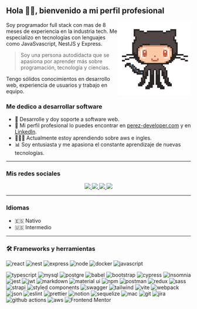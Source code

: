 ## Hola 👋🏻, bienvenido a mi perfil profesional

<img src="https://raw.githubusercontent.com/lgzarturo/lgzarturo/master/assets/87202985-820dcb80-c2b6-11ea-9f56-7ec461c497c3.gif" alt="GitHub" style="float: right;" align="right" />

Soy programador full stack con mas de 8 meses de experiencia en la industria tech. Me especializo en tecnologías con lenguajes como JavaSvascript, NestJS y Express.

> Soy una persona autodidacta que se apasiona por aprender más sobre programación, tecnología y ciencias.

Tengo sólidos conocimientos en desarrollo web, experiencia de usuarios y trabajo en equipo.

### Me dedico a desarrollar software

- 💼 Desarrolle y doy soporte a software web.
- 🤺 Mi perfil profesional lo puedes encontrar en [perez-developer.com](https://perez-developer-page.web.app) y en [LinkedIn](https://www.linkedin.com/in/eduardo-enrique-p%C3%A9rez-salcedo-792136211/).
- 👨🏻‍🔬 Actualmente estoy aprendiendo sobre aws e ingles.
- 📊 Soy entusiasta y me apasiona el constante aprendizaje de nuevas tecnologías.

---

### Mis redes sociales

<p align='center'>
  <a href="mailto:a.eduardoperez.fp2019@gmail.com" target="_blank"><img src="https://img.shields.io/badge/Gmail-D14836?style=for-the-badge&logo=gmail&logoColor=white"/> </a>
  <a href="https://github.com/Eduardo-Perez17" target="_blank"><img src="https://img.shields.io/badge/GitHub-100000?style=for-the-badge&logo=github&logoColor=white"/> </a>
  <a href="https://www.instagram.com/srperez23/" target="_blank"><img src="https://img.shields.io/badge/Instagram-E4405F?style=for-the-badge&logo=instagram&logoColor=white"/> </a>
  <a href="https://www.linkedin.com/in/eduardo-enrique-p%C3%A9rez-salcedo-792136211/" target="_blank"><img src="https://img.shields.io/badge/LinkedIn-0077B5?style=for-the-badge&logo=linkedin&logoColor=white"/> </a>
</p>

---

### Idiomas

- 🇪🇸 Nativo
- 🇺🇸 Intermedio

---

### 🛠 Frameworks y herramientas

![react](https://img.shields.io/badge/React-20232A?style=for-the-badge&logo=react&logoColor=61DAFB)
![nest](https://img.shields.io/badge/nestjs-E0234E?style=for-the-badge&logo=nestjs&logoColor=white)
![express](https://img.shields.io/badge/Express%20js-000000?style=for-the-badge&logo=express&logoColor=white)
![node](https://img.shields.io/badge/Node%20js-339933?style=for-the-badge&logo=nodedotjs&logoColor=white)
![docker](https://img.shields.io/badge/Docker-2CA5E0?style=for-the-badge&logo=docker&logoColor=white)
![javascript](https://img.shields.io/badge/JavaScript-323330?style=for-the-badge&logo=javascript&logoColor=F7DF1E)

![typescript](https://img.shields.io/badge/TypeScript-007ACC?style=for-the-badge&logo=typescript&logoColor=white)
![mysql](https://img.shields.io/badge/MySQL-005C84?style=for-the-badge&logo=mysql&logoColor=white)
![postgre](https://img.shields.io/badge/PostgreSQL-316192?style=for-the-badge&logo=postgresql&logoColor=white)
![babel](https://img.shields.io/badge/Babel-F9DC3E?style=for-the-badge&logo=babel&logoColor=white)
![bootstrap](https://img.shields.io/badge/Bootstrap-563D7C?style=for-the-badge&logo=bootstrap&logoColor=white)
![cypress](https://img.shields.io/badge/Cypress-17202C?style=for-the-badge&logo=cypress&logoColor=white)
![insomnia](https://img.shields.io/badge/Insomnia-5849be?style=for-the-badge&logo=Insomnia&logoColor=white)
![jest](https://img.shields.io/badge/Jest-C21325?style=for-the-badge&logo=jest&logoColor=white)
![jwt](https://img.shields.io/badge/JWT-000000?style=for-the-badge&logo=JSON%20web%20tokens&logoColor=white)
![markdown](https://img.shields.io/badge/Markdown-000000?style=for-the-badge&logo=markdown&logoColor=white)
![material ui](https://img.shields.io/badge/Material%20UI-007FFF?style=for-the-badge&logo=mui&logoColor=white)
![npm](https://img.shields.io/badge/npm-CB3837?style=for-the-badge&logo=npm&logoColor=white)
![postman](https://img.shields.io/badge/Postman-FF6C37?style=for-the-badge&logo=Postman&logoColor=white)
![redux](https://img.shields.io/badge/Redux-593D88?style=for-the-badge&logo=redux&logoColor=white)
![sass](https://img.shields.io/badge/Sass-CC6699?style=for-the-badge&logo=sass&logoColor=white)
![strapi](https://img.shields.io/badge/strapi-2F2E8B?style=for-the-badge&logo=strapi&logoColor=white)
![styled components](https://img.shields.io/badge/styled--components-DB7093?style=for-the-badge&logo=styled-components&logoColor=white)
![swagger](https://img.shields.io/badge/Swagger-85EA2D?style=for-the-badge&logo=Swagger&logoColor=white)
![tailwind](https://img.shields.io/badge/Tailwind_CSS-38B2AC?style=for-the-badge&logo=tailwind-css&logoColor=white)
![vite](https://img.shields.io/badge/Vite-B73BFE?style=for-the-badge&logo=vite&logoColor=FFD62E)
![webpack](https://img.shields.io/badge/Webpack-8DD6F9?style=for-the-badge&logo=Webpack&logoColor=white)
![json](https://img.shields.io/badge/json-5E5C5C?style=for-the-badge&logo=json&logoColor=white)
![eslint](https://img.shields.io/badge/eslint-3A33D1?style=for-the-badge&logo=eslint&logoColor=white)
![prettier](https://img.shields.io/badge/prettier-1A2C34?style=for-the-badge&logo=prettier&logoColor=F7BA3E)
![notion](https://img.shields.io/badge/Notion-000000?style=for-the-badge&logo=notion&logoColor=white)
![sequelize](https://img.shields.io/badge/Sequelize-52B0E7?style=for-the-badge&logo=Sequelize&logoColor=white)
![mac](https://img.shields.io/badge/mac%20os-000000?style=for-the-badge&logo=apple&logoColor=white)
![git](https://img.shields.io/badge/GIT-E44C30?style=for-the-badge&logo=git&logoColor=white)
![jira](https://img.shields.io/badge/Jira-0052CC?style=for-the-badge&logo=Jira&logoColor=white)
![github actions](https://img.shields.io/badge/Github%20Actions-282a2e?style=for-the-badge&logo=githubactions&logoColor=367cfe)
![aws](https://img.shields.io/badge/Amazon_AWS-FF9900?style=for-the-badge&logo=amazonaws&logoColor=white)
![Frontend Mentor](https://img.shields.io/static/v1?style=for-the-badge&message=Frontend+Mentor&color=3F54A3&logo=Frontend+Mentor&logoColor=FFFFFF&label=)
